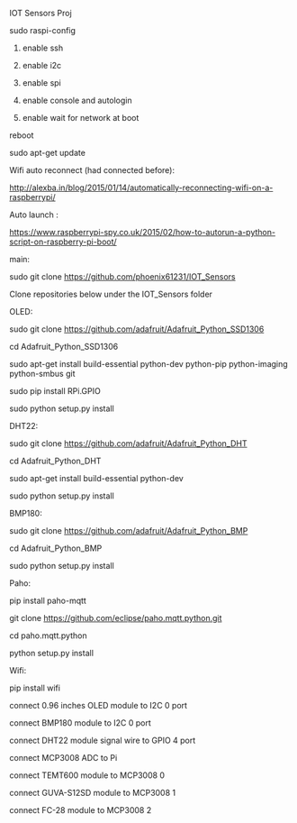 IOT Sensors Proj

sudo raspi-config

1. enable ssh

2. enable i2c

3. enable spi

4. enable console and autologin

5. enable wait for network at boot

reboot

sudo apt-get update

Wifi auto reconnect (had connected before):

http://alexba.in/blog/2015/01/14/automatically-reconnecting-wifi-on-a-raspberrypi/

Auto launch :

https://www.raspberrypi-spy.co.uk/2015/02/how-to-autorun-a-python-script-on-raspberry-pi-boot/

main:

sudo git clone https://github.com/phoenix61231/IOT_Sensors

Clone repositories below under the IOT_Sensors folder 

OLED:

sudo git clone https://github.com/adafruit/Adafruit_Python_SSD1306

cd Adafruit_Python_SSD1306

sudo apt-get install build-essential python-dev python-pip python-imaging python-smbus git

sudo pip install RPi.GPIO

sudo python setup.py install

DHT22:

sudo git clone https://github.com/adafruit/Adafruit_Python_DHT

cd Adafruit_Python_DHT

sudo apt-get install build-essential python-dev

sudo python setup.py install

BMP180:

sudo git clone https://github.com/adafruit/Adafruit_Python_BMP

cd Adafruit_Python_BMP

sudo python setup.py install

Paho:

pip install paho-mqtt

git clone https://github.com/eclipse/paho.mqtt.python.git

cd paho.mqtt.python

python setup.py install

Wifi:

pip install wifi



connect 0.96 inches OLED module to I2C 0 port

connect BMP180 module to I2C 0 port

connect DHT22 module signal wire to GPIO 4 port

connect MCP3008 ADC to Pi

connect TEMT600 module to MCP3008 0

connect GUVA-S12SD module to MCP3008 1

connect FC-28 module to MCP3008 2
